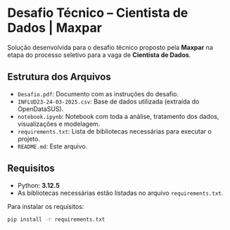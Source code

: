 # Desafio Técnico – Cientista de Dados | Maxpar

Solução desenvolvida para o desafio técnico proposto pela **Maxpar** na etapa do processo seletivo para a vaga de **Cientista de Dados**.

## Estrutura dos Arquivos

- `Desafio.pdf`: Documento com as instruções do desafio.
- `INFLUD23-24-03-2025.csv`: Base de dados utilizada (extraída do OpenDataSUS).
- `notebook.ipynb`: Notebook com toda a análise, tratamento dos dados, visualizações e modelagem.
- `requirements.txt`: Lista de bibliotecas necessárias para executar o projeto.
- `README.md`: Este arquivo.

## Requisitos

- Python: **3.12.5**
- As bibliotecas necessárias estão listadas no arquivo `requirements.txt`.

Para instalar os requisitos:

```bash
pip install -r requirements.txt

```
